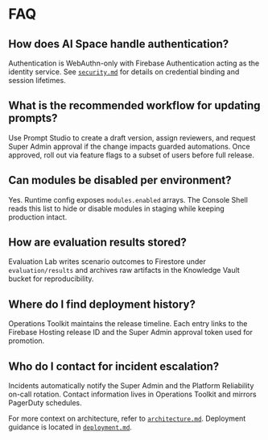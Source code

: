 # FAQ

## How does AI Space handle authentication?

Authentication is WebAuthn-only with Firebase Authentication acting as the identity service. See [`security.md`](security.md) for details on credential binding and session lifetimes.

## What is the recommended workflow for updating prompts?

Use Prompt Studio to create a draft version, assign reviewers, and request Super Admin approval if the change impacts guarded automations. Once approved, roll out via feature flags to a subset of users before full release.

## Can modules be disabled per environment?

Yes. Runtime config exposes `modules.enabled` arrays. The Console Shell reads this list to hide or disable modules in staging while keeping production intact.

## How are evaluation results stored?

Evaluation Lab writes scenario outcomes to Firestore under `evaluation/results` and archives raw artifacts in the Knowledge Vault bucket for reproducibility.

## Where do I find deployment history?

Operations Toolkit maintains the release timeline. Each entry links to the Firebase Hosting release ID and the Super Admin approval token used for promotion.

## Who do I contact for incident escalation?

Incidents automatically notify the Super Admin and the Platform Reliability on-call rotation. Contact information lives in Operations Toolkit and mirrors PagerDuty schedules.

For more context on architecture, refer to [`architecture.md`](architecture.md). Deployment guidance is located in [`deployment.md`](deployment.md).
